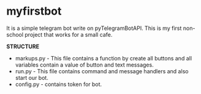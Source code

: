 # myfirstbot
It is a simple telegram bot write on pyTelegramBotAPI. This is my first non-school project that works for a small cafe.

**STRUCTURE**
- markups.py - This file contains a function by create all buttons and all variables contain a value of button and text messages.
- run.py - This file contains command and message handlers and also start our bot.
- config.py - contains token for bot.
